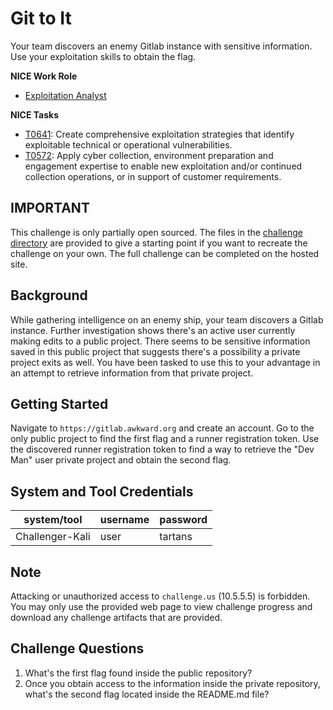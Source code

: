 # Git to It

Your team discovers an enemy Gitlab instance with sensitive information. Use your exploitation skills to obtain the flag. 

**NICE Work Role**

- [Exploitation Analyst](https://niccs.cisa.gov/workforce-development/nice-framework/)

**NICE Tasks**

- [T0641](https://niccs.cisa.gov/workforce-development/nice-framework/): Create comprehensive exploitation strategies that identify exploitable technical or operational vulnerabilities.
- [T0572](https://niccs.cisa.gov/workforce-development/nice-framework/): Apply cyber collection, environment preparation and engagement expertise to enable new exploitation and/or continued collection operations, or in support of customer requirements.

## IMPORTANT
This challenge is only partially open sourced. The files in the [challenge directory](./challenge) are provided to give a starting point if you want to recreate the challenge on your own. The full challenge can be completed on the hosted site.

## Background

While gathering intelligence on an enemy ship, your team discovers a Gitlab instance. Further investigation shows there's an active user currently making edits to a public project. There seems to be sensitive information saved in this public project that suggests there's a possibility a private project exits as well. You have been tasked to use this to your advantage in an attempt to retrieve information from that private project. 

## Getting Started

Navigate to `https://gitlab.awkward.org` and create an account. Go to the only public project to find the first flag and a runner registration token. Use the discovered runner registration token to find a way to retrieve the "Dev Man" user private project and obtain the second flag.

## System and Tool Credentials

|system/tool|username|password|
|-----------|--------|--------|
|Challenger-Kali|user|tartans|

## Note

Attacking or unauthorized access to `challenge.us` (10.5.5.5) is forbidden. You may only use the provided web page to view challenge progress and download any challenge artifacts that are provided.

## Challenge Questions

1. What's the first flag found inside the public repository?
2. Once you obtain access to the information inside the private repository, what's the second flag located inside the README.md file?